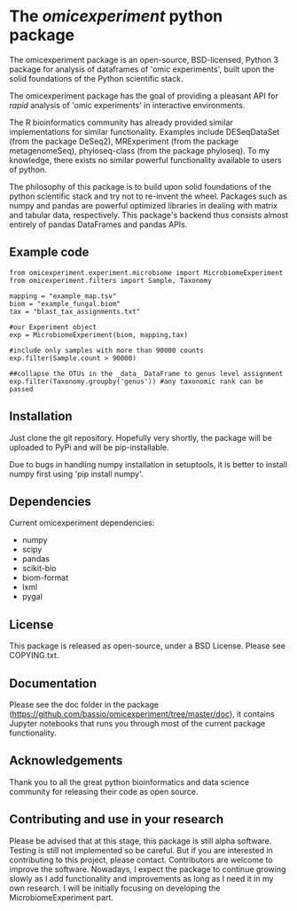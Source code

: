 # The *omicexperiment* python package

The omicexperiment package is an open-source, BSD-licensed, Python 3 package for analysis of dataframes of 'omic experiments', built upon the solid foundations of the Python scientific stack.

The omicexperiment package has the goal of providing a pleasant API for *rapid* analysis of 'omic experiments' in interactive environments.

The R bioinformatics community has already provided similar implementations for similar functionality.
Examples include DESeqDataSet (from the package DeSeq2), MRExperiment (from the package metagenomeSeq), phyloseq-class (from the package phyloseq).
To my knowledge, there exists no similar powerful functionality available to users of python.

The philosophy of this package is to build upon solid foundations of the python scientific stack and try not to re-invent the wheel. Packages such as numpy and pandas are powerful optimized libraries in dealing with matrix and tabular data, respectively. This package's backend thus consists almost entirely of pandas DataFrames and pandas APIs. 

## Example code

    from omicexperiment.experiment.microbiome import MicrobiomeExperiment
    from omicexperiment.filters import Sample, Taxonomy
    
    mapping = "example_map.tsv"
    biom = "example_fungal.biom"
    tax = "blast_tax_assignments.txt"
    
    #our Experiment object
    exp = MicrobiomeExperiment(biom, mapping,tax)

    #include only samples with more than 90000 counts
    exp.filter(Sample.count > 90000)
    
    ##collapse the OTUs in the _data_ DataFrame to genus level assignment
    exp.filter(Taxonomy.groupby('genus')) #any taxonomic rank can be passed
    

## Installation

Just clone the git repository.
Hopefully very shortly, the package will be uploaded to PyPi and will be pip-installable.

Due to bugs in handling numpy installation in setuptools, it is better to install numpy first using 'pip install numpy'.

## Dependencies

Current omicexperiment dependencies:

- numpy
- scipy
- pandas
- scikit-bio
- biom-format
- lxml
- pygal

## License

This package is released as open-source, under a BSD License. Please see COPYING.txt.

## Documentation

Please see the doc folder in the package (https://github.com/bassio/omicexperiment/tree/master/doc), it contains Jupyter notebooks that runs you through most of the current package functionality. 

## Acknowledgements

Thank you to all the great python bioinformatics and data science community for releasing their code as open source.

## Contributing and use in your research

Please be advised that at this stage, this package is still alpha software. Testing is still not implemented so be careful. But if you are interested in contributing to this project, please contact. Contributors are welcome to improve the software.
Nowadays, I expect the package to continue growing slowly as I add functionality and improvements as long as I need it in my own research. I will be initially focusing on developing the MicrobiomeExperiment part. 
